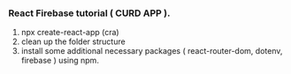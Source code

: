 ### React Firebase tutorial ( CURD APP ).

1. npx create-react-app  (cra)
2. clean up the folder structure
3. install some additional necessary packages  ( react-router-dom, dotenv, firebase ) using npm.





